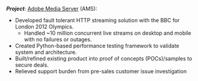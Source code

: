 **_Project_**: [Adobe Media Server](https://business.adobe.com/products/primetime/adobe-media-server.html) (AMS):
* Developed fault tolerant HTTP streaming solution with the BBC for London 2012 Olympics.
  * Handled ~10 million concurrent live streams on desktop and mobile with no failures or outages.
* Created Python-based performance testing framework to validate system and architecture.
* Built/refined existing product into proof of concepts (POCs)/samples to secure deals.
* Relieved support burden from pre-sales customer issue investigation